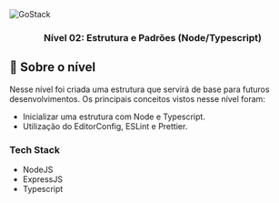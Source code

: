 <img alt="GoStack" src="https://storage.googleapis.com/golden-wind/bootcamp-gostack/header-desafios.png" />

<h3 align="center">
  Nível 02: Estrutura e Padrões (Node/Typescript)
</h3>

## :rocket: Sobre o nível

Nesse nível foi criada uma estrutura que servirá de base para futuros desenvolvimentos. Os principais conceitos vistos nesse nível foram:

- Inicializar uma estrutura com Node e Typescript.
- Utilização do EditorConfig, ESLint e Prettier.

### Tech Stack

- NodeJS
- ExpressJS
- Typescript